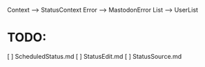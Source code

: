 Context --> StatusContext
Error --> MastodonError
List --> UserList

# TODO:

[ ] ScheduledStatus.md
[ ] StatusEdit.md
[ ] StatusSource.md
